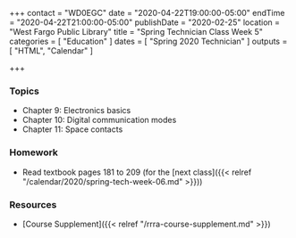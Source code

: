 +++
contact = "WD0EGC"
date = "2020-04-22T19:00:00-05:00"
endTime = "2020-04-22T21:00:00-05:00"
publishDate = "2020-02-25"
location = "West Fargo Public Library"
title = "Spring Technician Class Week 5"
categories = [ "Education" ]
dates = [ "Spring 2020 Technician" ]
outputs = [ "HTML", "Calendar" ]

+++
### Topics

* Chapter 9: Electronics basics
* Chapter 10: Digital communication modes
* Chapter 11: Space contacts

### Homework

* Read textbook pages 181 to 209 (for the [next class]({{< relref "/calendar/2020/spring-tech-week-06.md" >}}))

### Resources

* [Course Supplement]({{< relref "/rrra-course-supplement.md" >}})
<!--* [Syllabus](/s/2xabO1oD5mbpVRh)-->
